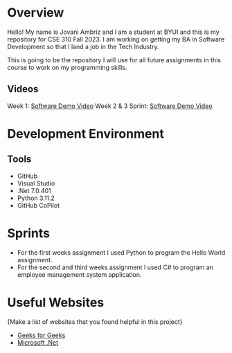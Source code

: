 # Overview

Hello! My name is Jovani Ambriz and I am a student at BYUI and this is my repository for CSE 310 Fall 2023. I am working on getting my BA in Software Development so that I land a job in the Tech Industry.

This is going to be the repository I will use for all future assignments in this course to work on my programming skills.

## Videos
Week 1:
[Software Demo Video](https://youtu.be/fZ0BJqXalm4)
Week 2 & 3 Sprint:
[Software Demo Video](https://youtu.be/MaSY4vMzblA)

# Development Environment

## Tools 
* GitHub
* Visual Studio
* .Net 7.0.401
* Python 3.11.2
* GitHub CoPilot

# Sprints
* For the first weeks assignment I used Python to program the Hello World assignment.
* For the second and third weeks assignment I used C# to program an employee management system application.

# Useful Websites

{Make a list of websites that you found helpful in this project}
* [Geeks for Geeks](https://www.geeksforgeeks.org/)
* [Microsoft .Net](https://learn.microsoft.com/en-us/dotnet/csharp/programming-guide/?redirectedfrom=MSDN)
